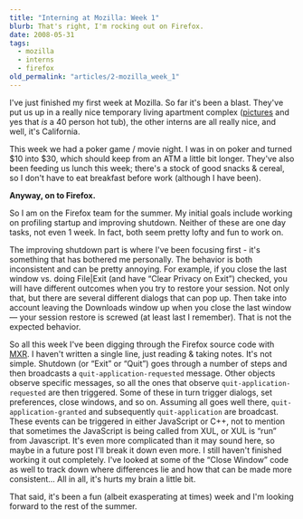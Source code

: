 ```yaml
---
title: "Interning at Mozilla: Week 1"
blurb: That's right, I'm rocking out on Firefox.
date: 2008-05-31
tags:
  - mozilla
  - interns
  - firefox
old_permalink: "articles/2-mozilla_week_1"
---
```


I've just finished my first week at Mozilla. So far it's been a blast. They've put us up in a really nice temporary living apartment complex ([pictures](http://www.oakwood.com/furnished-apartments/furnished/US/CA/Mountain-View/prop17/showPictures.html) and yes that *is* a 40 person hot tub), the other interns are all really nice, and well, it's California.

This week we had a poker game / movie night. I was in on poker and turned $10 into $30, which should keep from an ATM a little bit longer. They've also been feeding us lunch this week; there's a stock of good snacks & cereal, so I don't have to eat breakfast before work (although I have been).

**Anyway, on to Firefox.**

So I am on the Firefox team for the summer. My initial goals include working on profiling startup and improving shutdown. Neither of these are one day tasks, not even 1 week. In fact, both seem pretty lofty and fun to work on.

The improving shutdown part is where I've been focusing first - it's something that has bothered me personally. The behavior is both inconsistent and can be pretty annoying. For example, if you close the last window vs. doing File|Exit (and have “Clear Privacy on Exit”) checked, you will have different outcomes when you try to restore your session. Not only that, but there are several different dialogs that can pop up. Then take into account leaving the Downloads window up when you close the last window — your session restore is screwed (at least last I remember). That is not the expected behavior.

So all this week I've been digging through the Firefox source code with [MXR](http://mxr.mozilla.org/mozilla-central/source/). I haven't written a single line, just reading & taking notes. It's not simple. Shutdown (or “Exit” or “Quit”) goes through a number of steps and then broadcasts a `quit-application-requested` message. Other objects observe specific messages, so all the ones that observe `quit-application-requested` are then triggered. Some of these in turn trigger dialogs, set preferences, close windows, and so on. Assuming all goes well there, `quit-application-granted` and subsequently `quit-application` are broadcast. These events can be triggered in either JavaScript or C++, not to mention that sometimes the JavaScript is being called from XUL, or XUL is “run” from Javascript. It's even more complicated than it may sound here, so maybe in a future post I'll break it down even more. I still haven't finished working it out completely. I've looked at some of the “Close Window” code as well to track down where differences lie and how that can be made more consistent… All in all, it's hurts my brain a little bit.

That said, it's been a fun (albeit exasperating at times) week and I'm looking forward to the rest of the summer.
